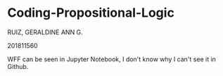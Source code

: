 # Coding-Propositional-Logic
RUIZ, GERALDINE ANN G.

201811560

WFF can be seen in Jupyter Notebook, I don't know why I can't see it in Github.
